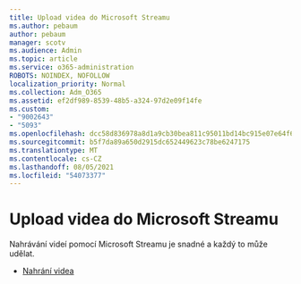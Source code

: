 ```yaml
---
title: Upload videa do Microsoft Streamu
ms.author: pebaum
author: pebaum
manager: scotv
ms.audience: Admin
ms.topic: article
ms.service: o365-administration
ROBOTS: NOINDEX, NOFOLLOW
localization_priority: Normal
ms.collection: Adm_O365
ms.assetid: ef2df989-8539-48b5-a324-97d2e09f14fe
ms.custom:
- "9002643"
- "5093"
ms.openlocfilehash: dcc58d836978a8d1a9cb30bea811c95011bd14bc915e07e64f65ed8e64a67b7e
ms.sourcegitcommit: b5f7da89a650d2915dc652449623c78be6247175
ms.translationtype: MT
ms.contentlocale: cs-CZ
ms.lasthandoff: 08/05/2021
ms.locfileid: "54073377"
---
```

# <a name="upload-a-video-to-microsoft-stream"></a>Upload videa do Microsoft Streamu

Nahrávání videí pomocí Microsoft Streamu je snadné a každý to může udělat.

- [Nahrání videa](/stream/portal-upload-video)
